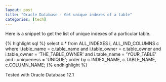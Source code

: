 ```yaml
---
layout: post
title: "Oracle Database - Get unique indexes of a table"
categories: [tech]
---
```


Here is a snippet to get the list of unique indexes of a particular table.

{% highlight sql %}
select c.*
from ALL_INDEXES i, ALL_IND_COLUMNS c
where
    i.table_name = c.table_name
    and i.table_owner = c.table_owner
    and i.table_owner = 'THE_TABLE_OWNER'
    and i.table_name = 'YOUR_TABLE'
    and i.uniqueness = 'UNIQUE';
order by c.INDEX_NAME, c.TABLE_NAME, c.COLUMN_NAME;
{% endhighlight %}

Tested with Oracle Database 12.1